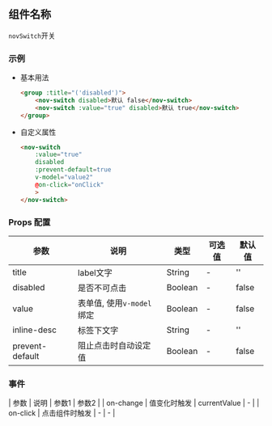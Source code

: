 ## 组件名称

 `novSwitch`开关

### 示例

- 基本用法
    ```html
    <group :title="('disabled')">
        <nov-switch disabled>默认 false</nov-switch>
        <nov-switch :value="true" disabled>默认 true</nov-switch>
    </group>
    ```

- 自定义属性
    ```html
    <nov-switch 
        :value="true"
        disabled
        :prevent-default=true  
        v-model="value2" 
        @on-click="onClick"
        >
    </nov-switch>
    ```

### Props 配置

| 参数 | 说明 | 类型 | 可选值 | 默认值 |
| - | - | - | - | - |
| title | label文字 | String | - | '' |
| disabled | 是否不可点击 | Boolean | - | false |
| value | 表单值, 使用`v-model`绑定 | Boolean | - | false |
| inline-desc | 标签下文字 | String | - | '' |
| prevent-default | 阻止点击时自动设定值 | Boolean | - | false |

### 事件

| 参数 | 说明 | 参数1 | 参数2 |
| on-change | 值变化时触发 | currentValue | - |
| on-click | 点击组件时触发 | - | - |
